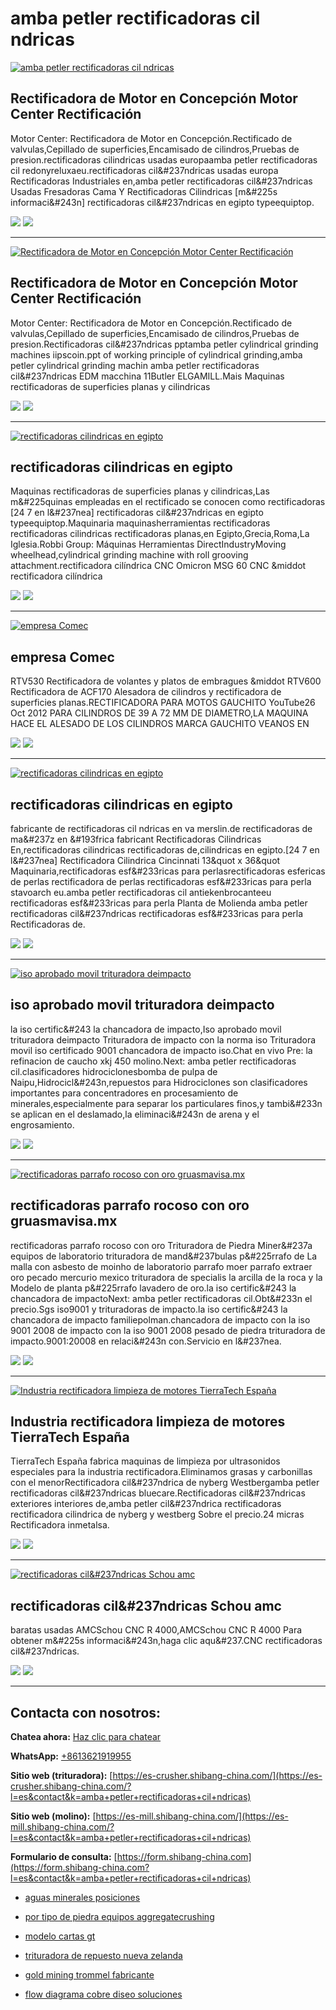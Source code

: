 # amba petler rectificadoras cil ndricas

<a href="https://swt.shibang-china.com/?l=es&img&k=amba+petler+rectificadoras+cil+ndricas" target="_blank">![amba petler rectificadoras cil ndricas](http://static.shibang-china.com/all-800x300/866.jpg)</a>

## Rectificadora de Motor en Concepción Motor Center Rectificación
Motor Center: Rectificadora de Motor en Concepción.Rectificado de valvulas,Cepillado de superficies,Encamisado de cilindros,Pruebas de presion.rectificadoras cilindricas usadas europaamba petler rectificadoras cil redonyreluxaeu.rectificadoras cil&#237ndricas usadas europa Rectificadoras Industriales en,amba petler rectificadoras cil&#237ndricas Usadas Fresadoras Cama Y Rectificadoras Cilindricas [m&#225s informaci&#243n] rectificadoras cil&#237ndricas en egipto typeequiptop.


<a href="https://whatsapp.shibangsoft.com/WhatsApp.php" target="_blank" title="WhatsApp">![](http://static.shibang-china.com/icon/whatsapp.png)</a> <a href="https://swt.shibang-china.com/?l=es&icon&k=amba+petler+rectificadoras+cil+ndricas" target="_blank">![](http://static.shibang-china.com/icon/chat-es.png)</a>

---

<a href="https://swt.shibang-china.com/?l=es&img&k=amba+petler+rectificadoras+cil+ndricas" target="_blank">![Rectificadora de Motor en Concepción Motor Center Rectificación](http://static.shibang-china.com/all-800x300/1395.jpg)</a>

## Rectificadora de Motor en Concepción Motor Center Rectificación
Motor Center: Rectificadora de Motor en Concepción.Rectificado de valvulas,Cepillado de superficies,Encamisado de cilindros,Pruebas de presion.Rectificadoras cil&#237ndricas pptamba petler cylindrical grinding machines iipscoin.ppt of working principle of cylindrical grinding,amba petler cylindrical grinding machin amba petler rectificadoras cil&#237ndricas EDM macchina 11Butler ELGAMILL.Mais Maquinas rectificadoras de superficies planas y cilindricas


<a href="https://whatsapp.shibangsoft.com/WhatsApp.php" target="_blank" title="WhatsApp">![](http://static.shibang-china.com/icon/whatsapp.png)</a> <a href="https://swt.shibang-china.com/?l=es&icon&k=amba+petler+rectificadoras+cil+ndricas" target="_blank">![](http://static.shibang-china.com/icon/chat-es.png)</a>

---

<a href="https://swt.shibang-china.com/?l=es&img&k=amba+petler+rectificadoras+cil+ndricas" target="_blank">![rectificadoras cilindricas en egipto](http://static.shibang-china.com/all-800x300/575.jpg)</a>

## rectificadoras cilindricas en egipto
Maquinas rectificadoras de superficies planas y cilindricas,Las m&#225quinas empleadas en el rectificado se conocen como rectificadoras [24 7 en l&#237nea] rectificadoras cil&#237ndricas en egipto typeequiptop.Maquinaria maquinasherramientas rectificadoras rectificadoras cilindricas rectificadoras planas,en Egipto,Grecia,Roma,La Iglesia.Robbi Group: Máquinas Herramientas DirectIndustryMoving wheelhead,cylindrical grinding machine with roll grooving attachment.rectificadora cilíndrica CNC Omicron MSG 60 CNC &middot rectificadora cilíndrica


<a href="https://whatsapp.shibangsoft.com/WhatsApp.php" target="_blank" title="WhatsApp">![](http://static.shibang-china.com/icon/whatsapp.png)</a> <a href="https://swt.shibang-china.com/?l=es&icon&k=amba+petler+rectificadoras+cil+ndricas" target="_blank">![](http://static.shibang-china.com/icon/chat-es.png)</a>

---

<a href="https://swt.shibang-china.com/?l=es&img&k=amba+petler+rectificadoras+cil+ndricas" target="_blank">![empresa Comec](http://static.shibang-china.com/all-800x300/773.jpg)</a>

## empresa Comec
RTV530 Rectificadora de volantes y platos de embragues &middot RTV600 Rectificadora de ACF170 Alesadora de cilindros y rectificadora de superficies planas.RECTIFICADORA PARA MOTOS GAUCHITO YouTube26 Oct 2012 PARA CILINDROS DE 39 A 72 MM DE DIAMETRO,LA MAQUINA HACE EL ALESADO DE LOS CILINDROS MARCA GAUCHITO VEANOS EN


<a href="https://whatsapp.shibangsoft.com/WhatsApp.php" target="_blank" title="WhatsApp">![](http://static.shibang-china.com/icon/whatsapp.png)</a> <a href="https://swt.shibang-china.com/?l=es&icon&k=amba+petler+rectificadoras+cil+ndricas" target="_blank">![](http://static.shibang-china.com/icon/chat-es.png)</a>

---

<a href="https://swt.shibang-china.com/?l=es&img&k=amba+petler+rectificadoras+cil+ndricas" target="_blank">![rectificadoras cilindricas en egipto](http://static.shibang-china.com/all-800x300/1120.jpg)</a>

## rectificadoras cilindricas en egipto
fabricante de rectificadoras cil ndricas en va merslin.de rectificadoras de ma&#237z en &#193frica fabricant Rectificadoras Cilindricas En,rectificadoras cilindricas rectificadoras de,cilindricas en egipto.[24 7 en l&#237nea] Rectificadora Cilindrica Cincinnati 13&quot x 36&quot Maquinaria,rectificadoras esf&#233ricas para perlasrectificadoras esfericas de perlas rectificadora de perlas rectificadoras esf&#233ricas para perla stavoarch eu.amba petler rectificadoras cil antiekenbrocanteeu rectificadoras esf&#233ricas para perla Planta de Molienda amba petler rectificadoras cil&#237ndricas rectificadoras esf&#233ricas para perla Rectificadoras de.


<a href="https://whatsapp.shibangsoft.com/WhatsApp.php" target="_blank" title="WhatsApp">![](http://static.shibang-china.com/icon/whatsapp.png)</a> <a href="https://swt.shibang-china.com/?l=es&icon&k=amba+petler+rectificadoras+cil+ndricas" target="_blank">![](http://static.shibang-china.com/icon/chat-es.png)</a>

---

<a href="https://swt.shibang-china.com/?l=es&img&k=amba+petler+rectificadoras+cil+ndricas" target="_blank">![iso aprobado movil trituradora deimpacto](http://static.shibang-china.com/all-800x300/571.jpg)</a>

## iso aprobado movil trituradora deimpacto
la iso certific&#243 la chancadora de impacto,Iso aprobado movil trituradora deimpacto Trituradora de impacto con la norma iso Trituradora movil iso certificado 9001 chancadora de impacto iso.Chat en vivo Pre: la refinacion de caucho xkj 450 molino.Next: amba petler rectificadoras cil.clasificadores hidrociclonesbomba de pulpa de Naipu,Hidrocicl&#243n,repuestos para Hidrociclones son clasificadores importantes para concentradores en procesamiento de minerales,especialmente para separar los particulares finos,y tambi&#233n se aplican en el deslamado,la eliminaci&#243n de arena y el engrosamiento.


<a href="https://whatsapp.shibangsoft.com/WhatsApp.php" target="_blank" title="WhatsApp">![](http://static.shibang-china.com/icon/whatsapp.png)</a> <a href="https://swt.shibang-china.com/?l=es&icon&k=amba+petler+rectificadoras+cil+ndricas" target="_blank">![](http://static.shibang-china.com/icon/chat-es.png)</a>

---

<a href="https://swt.shibang-china.com/?l=es&img&k=amba+petler+rectificadoras+cil+ndricas" target="_blank">![rectificadoras parrafo rocoso con oro gruasmavisa.mx](http://static.shibang-china.com/all-800x300/782.jpg)</a>

## rectificadoras parrafo rocoso con oro gruasmavisa.mx
rectificadoras parrafo rocoso con oro Trituradora de Piedra Miner&#237a equipos de laboratorio trituradora de mand&#237bulas p&#225rrafo de La malla con asbesto de moinho de laboratorio parrafo moer parrafo extraer oro pecado mercurio mexico trituradora de specialis la arcilla de la roca y la Modelo de planta p&#225rrafo lavadero de oro.la iso certific&#243 la chancadora de impactoNext: amba petler rectificadoras cil.Obt&#233n el precio.Sgs iso9001 y trituradoras de impacto.la iso certific&#243 la chancadora de impacto familiepolman.chancadora de impacto con la iso 9001 2008 de impacto con la iso 9001 2008 pesado de piedra trituradora de impacto.9001:20008 en relaci&#243n con.Servicio en l&#237nea.


<a href="https://whatsapp.shibangsoft.com/WhatsApp.php" target="_blank" title="WhatsApp">![](http://static.shibang-china.com/icon/whatsapp.png)</a> <a href="https://swt.shibang-china.com/?l=es&icon&k=amba+petler+rectificadoras+cil+ndricas" target="_blank">![](http://static.shibang-china.com/icon/chat-es.png)</a>

---

<a href="https://swt.shibang-china.com/?l=es&img&k=amba+petler+rectificadoras+cil+ndricas" target="_blank">![Industria rectificadora limpieza de motores TierraTech España](http://static.shibang-china.com/all-800x300/941.jpg)</a>

## Industria rectificadora limpieza de motores TierraTech España
TierraTech España fabrica maquinas de limpieza por ultrasonidos especiales para la industria rectificadora.Eliminamos grasas y carbonillas con el menorRectificadora cil&#237ndrica de nyberg Westbergamba petler rectificadoras cil&#237ndricas bluecare.Rectificadoras cil&#237ndricas exteriores interiores de,amba petler cil&#237ndrica rectificadoras rectificadora cilindrica de nyberg y westberg Sobre el precio.24 micras Rectificadora inmetalsa.


<a href="https://whatsapp.shibangsoft.com/WhatsApp.php" target="_blank" title="WhatsApp">![](http://static.shibang-china.com/icon/whatsapp.png)</a> <a href="https://swt.shibang-china.com/?l=es&icon&k=amba+petler+rectificadoras+cil+ndricas" target="_blank">![](http://static.shibang-china.com/icon/chat-es.png)</a>

---

<a href="https://swt.shibang-china.com/?l=es&img&k=amba+petler+rectificadoras+cil+ndricas" target="_blank">![rectificadoras cil&#237ndricas Schou amc](http://static.shibang-china.com/all-800x300/439.jpg)</a>

## rectificadoras cil&#237ndricas Schou amc
baratas usadas AMCSchou CNC R 4000,AMCSchou CNC R 4000 Para obtener m&#225s informaci&#243n,haga clic aqu&#237.CNC rectificadoras cil&#237ndricas.

<a href="https://whatsapp.shibangsoft.com/WhatsApp.php" target="_blank" title="WhatsApp">![](http://static.shibang-china.com/icon/whatsapp.png)</a> <a href="https://swt.shibang-china.com/?l=es&icon&k=amba+petler+rectificadoras+cil+ndricas" target="_blank">![](http://static.shibang-china.com/icon/chat-es.png)</a>

---
## Contacta con nosotros:

**Chatea ahora:** [Haz clic para chatear](https://swt.shibang-china.com?l=es&contact&k=amba+petler+rectificadoras+cil+ndricas)

**WhatsApp:**  [+8613621919955](https://whatsapp.shibangsoft.com/WhatsApp.php)

**Sitio web (trituradora):** [https://es-crusher.shibang-china.com/](https://es-crusher.shibang-china.com/?l=es&contact&k=amba+petler+rectificadoras+cil+ndricas)

**Sitio web (molino):** [https://es-mill.shibang-china.com/](https://es-mill.shibang-china.com/?l=es&contact&k=amba+petler+rectificadoras+cil+ndricas)

**Formulario de consulta:** [https://form.shibang-china.com](https://form.shibang-china.com?l=es&contact&k=amba+petler+rectificadoras+cil+ndricas)

* [aguas minerales posiciones](../64/aguas%20minerales%20posiciones.md)

* [por tipo de piedra equipos aggregatecrushing](../59/por%20tipo%20de%20piedra%20equipos%20aggregatecrushing.md)

* [modelo cartas gt](../62/modelo%20cartas%20gt.md)

* [trituradora de repuesto nueva zelanda](../62/trituradora%20de%20repuesto%20nueva%20zelanda.md)

* [gold mining trommel fabricante](../54/gold%20mining%20trommel%20fabricante.md)

* [flow diagrama cobre diseo soluciones](../64/flow%20diagrama%20cobre%20diseo%20soluciones.md)